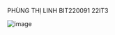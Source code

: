 PHÙNG THỊ LINH BIT220091 22IT3

![image](https://github.com/user-attachments/assets/ed8bbdb7-4edf-4bb5-b43e-4ebb3adacc15)
